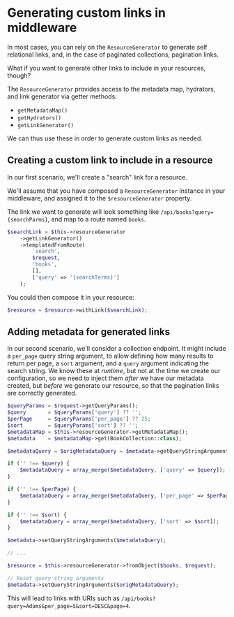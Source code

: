 # Generating custom links in middleware

In most cases, you can rely on the `ResourceGenerator` to generate self
relational links, and, in the case of paginated collections, pagination links.

What if you want to generate other links to include in your resources, though?

The `ResourceGenerator` provides access to the metadata map, hydrators, and link
generator via getter methods:

- `getMetadataMap()`
- `getHydrators()`
- `getLinkGenerator()`

We can thus use these in order to generate custom links as needed.

## Creating a custom link to include in a resource

In our first scenario, we'll create a "search" link for a resource.

We'll assume that you have composed a `ResourceGenerator` instance in your
middleware, and assigned it to the `$resourceGenerator` property.

The link we want to generate will look something like
`/api/books?query={searchParms}`, and map to a route named `books`.

```php
$searchLink = $this->resourceGenerator
    ->getLinkGenerator()
    ->templatedFromRoute(
        'search',
        $request,
        'books',
        [],
        ['query' => '{searchTerms}']
    );
```

You could then compose it in your resource:

```php
$resource = $resource->withLink($searchLink);
```

## Adding metadata for generated links

In our second scenario, we'll consider a collection endpoint. It might include a
`per_page` query string argument, to allow defining how many results to return
per page, a `sort` argument, and a `query` argument indicating the search
string. We know these at _runtime_, but not at the time we create our
configuration, so we need to inject them _after_ we have our metadata created,
but _before_ we generate our resource, so that the pagination links are
correctly generated.

```php
$queryParams = $request->getQueryParams();
$query       = $queryParams['query'] ?? '';
$perPage     = $queryParams['per_page'] ?? 25;
$sort        = $queryParams['sort'] ?? '';
$metadataMap = $this->resourceGenerator->getMetadataMap();
$metadata    = $metadataMap->get(BookCollection::class);

$metadataQuery = $origMetadataQuery = $metadata->getQueryStringArguments();

if ('' !== $query) {
    $metadataQuery = array_merge($metadataQuery, ['query' => $query]);
}

if ('' !== $perPage) {
    $metadataQuery = array_merge($metadataQuery, ['per_page' => $perPage]);
}

if ('' !== $sort) {
    $metadataQuery = array_merge($metadataQuery, ['sort' => $sort]);
}

$metadata->setQueryStringArguments($metadataQuery);

// ...

$resource = $this->resourceGenerator->fromObject($books, $request);

// Reset query string arguments
$metadata->setQueryStringArguments($origMetadataQuery);
```

This will lead to links with URIs such as
`/api/books?query=Adams&per_page=5&sort=DESC&page=4`.
